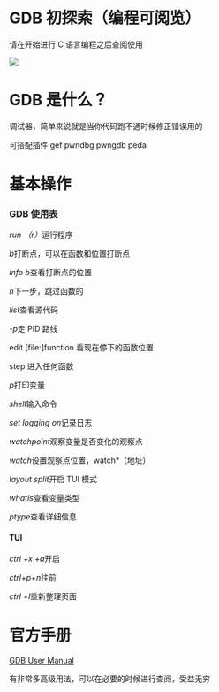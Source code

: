# GDB 初探索（编程可阅览）

请在开始进行 C 语言编程之后查阅使用

![](https://pic-hdu-cs-wiki-1307923872.cos.ap-shanghai.myqcloud.com/boxcnHXggg6eLy86vFmb4shOksh.png)

# GDB 是什么？

调试器，简单来说就是当你代码跑不通时候修正错误用的

可搭配插件 gef pwndbg pwngdb peda

# 基本操作

### <strong>GDB 使用表</strong>

<em>run （r）</em>运行程序

<em>b</em>打断点，可以在函数和位置打断点

<em>info b</em>查看打断点的位置

<em>n</em>下一步，跳过函数的

<em>list</em>查看源代码

<em>-p</em>走 PID 路线

edit [file:]function 看现在停下的函数位置

step 进入任何函数

<em>p</em>打印变量

<em>shell</em>输入命令

<em>set logging on</em>记录日志

<em>watchpoint</em>观察变量是否变化的观察点

<em>watch</em>设置观察点位置，watch*（地址）

<em>layout split</em>开启 TUI 模式

<em>whatis</em>查看变量类型

<em>ptype</em>查看详细信息

#### <strong>TUI</strong>

<em>ctrl +x +a</em>开启

<em>ctrl</em>+<em>p</em>+<em>n</em>往前

<em>ctrl</em> +<em>l</em>重新整理页面

# 官方手册

[GDB User Manual](https://sourceware.org/gdb/current/onlinedocs/gdb)

有非常多高级用法，可以在必要的时候进行查阅，受益无穷
